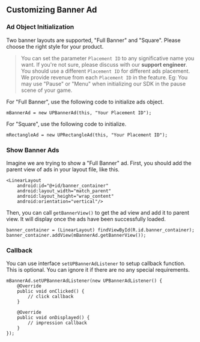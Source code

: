 ## Customizing Banner Ad
### Ad Object Initialization 
Two banner layouts are supported, "Full Banner" and "Square". Please choose the right style for your product.

> You can set the parameter `Placement ID` to any significative name you want. If you're not sure, please discuss with our **support engineer**. You should use a different `Placement ID` for different ads placement. We provide revenue from each  `Placement ID` in the feature.
> Eg: You may use "Pause" or "Menu" when initializing our SDK in the pause scene of your game.

For "Full Banner", use the following code to initialize ads object.

    mBannerAd = new UPBannerAd(this, "Your Placement ID");

For "Square", use the following code to initialize.

    mRectangleAd = new UPRectangleAd(this, "Your Placement ID");

### Show Banner Ads
Imagine we are trying to show a "Full Banner" ad. First, you should add the parent view of ads in your layout file, like this.

    <LinearLayout
        android:id="@+id/banner_container"
        android:layout_width="match_parent"
        android:layout_height="wrap_content"
        android:orientation="vertical"/>

Then, you can call `getBannerView()` to get the ad view and add it to parent view. It will display once the ads have been successfully loaded.

    banner_container = (LinearLayout) findViewById(R.id.banner_container);
    banner_container.addView(mBannerAd.getBannerView());

### Callback
You can use interface `setUPBannerAdListener` to setup callback function. This is optional. You can ignore it if there are no any special requirements.

    mBannerAd.setUPBannerAdListener(new UPBannerAdListener() {
        @Override
        public void onClicked() {
            // click callback
        }

        @Override
        public void onDisplayed() {
            // impression callback
        }
    });
